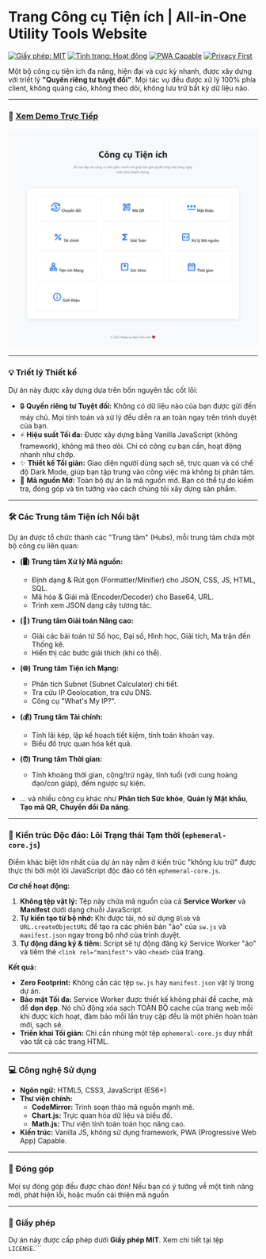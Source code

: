 # Trang Công cụ Tiện ích | All-in-One Utility Tools Website

[![Giấy phép: MIT](https://img.shields.io/badge/Giấy%20phép-MIT-blue.svg)](https://opensource.org/licenses/MIT)
[![Tình trạng: Hoạt động](https://img.shields.io/badge/Tình%20trạng-Hoạt%20động-brightgreen)](https://github.com/Namtran592005/ultility)
[![PWA Capable](https://img.shields.io/badge/PWA-Capable-5A0FC8?logo=pwa)](https://web.dev/progressive-web-apps/)
[![Privacy First](https://img.shields.io/badge/Privacy-First-red)](./ephemeral-core.js)

Một bộ công cụ tiện ích đa năng, hiện đại và cực kỳ nhanh, được xây dựng với triết lý **"Quyền riêng tư tuyệt đối"**. Mọi tác vụ đều được xử lý 100% phía client, không quảng cáo, không theo dõi, không lưu trữ bất kỳ dữ liệu nào.

---

### 🚀 **[Xem Demo Trực Tiếp](https://tranvohoangnam.id.vn/ultility/)**

![Ảnh chụp màn hình Công cụ Tiện ích](./Screenshot.jpeg)

---

### 💡 Triết lý Thiết kế

Dự án này được xây dựng dựa trên bốn nguyên tắc cốt lõi:

*   🔒 **Quyền riêng tư Tuyệt đối:** Không có dữ liệu nào của bạn được gửi đến máy chủ. Mọi tính toán và xử lý đều diễn ra an toàn ngay trên trình duyệt của bạn.
*   ⚡ **Hiệu suất Tối đa:** Được xây dựng bằng Vanilla JavaScript (không framework), không mã theo dõi. Chỉ có công cụ bạn cần, hoạt động nhanh như chớp.
*   ✨ **Thiết kế Tối giản:** Giao diện người dùng sạch sẽ, trực quan và có chế độ Dark Mode, giúp bạn tập trung vào công việc mà không bị phân tâm.
*   📖 **Mã nguồn Mở:** Toàn bộ dự án là mã nguồn mở. Bạn có thể tự do kiểm tra, đóng góp và tin tưởng vào cách chúng tôi xây dựng sản phẩm.

---

### 🛠️ Các Trung tâm Tiện ích Nổi bật

Dự án được tổ chức thành các "Trung tâm" (Hubs), mỗi trung tâm chứa một bộ công cụ liên quan:

*   **(🖥️) Trung tâm Xử lý Mã nguồn:**
    *   Định dạng & Rút gọn (Formatter/Minifier) cho JSON, CSS, JS, HTML, SQL.
    *   Mã hóa & Giải mã (Encoder/Decoder) cho Base64, URL.
    *   Trình xem JSON dạng cây tương tác.

*   **(🧠) Trung tâm Giải toán Nâng cao:**
    *   Giải các bài toán từ Số học, Đại số, Hình học, Giải tích, Ma trận đến Thống kê.
    *   Hiển thị các bước giải thích (khi có thể).

*   **(🌐) Trung tâm Tiện ích Mạng:**
    *   Phân tích Subnet (Subnet Calculator) chi tiết.
    *   Tra cứu IP Geolocation, tra cứu DNS.
    *   Công cụ "What's My IP?".

*   **(💰) Trung tâm Tài chính:**
    *   Tính lãi kép, lập kế hoạch tiết kiệm, tính toán khoản vay.
    *   Biểu đồ trực quan hóa kết quả.

*   **(⏰) Trung tâm Thời gian:**
    *   Tính khoảng thời gian, cộng/trừ ngày, tính tuổi (với cung hoàng đạo/con giáp), đếm ngược sự kiện.

*   ... và nhiều công cụ khác như **Phân tích Sức khỏe**, **Quản lý Mật khẩu**, **Tạo mã QR**, **Chuyển đổi Đa năng**.

---

### 🔬 Kiến trúc Độc đáo: Lõi Trạng thái Tạm thời (`ephemeral-core.js`)

Điểm khác biệt lớn nhất của dự án này nằm ở kiến trúc "không lưu trữ" được thực thi bởi một lõi JavaScript độc đáo có tên `ephemeral-core.js`.

**Cơ chế hoạt động:**
1.  **Không tệp vật lý:** Tệp này chứa mã nguồn của cả **Service Worker** và **Manifest** dưới dạng chuỗi JavaScript.
2.  **Tự kiến tạo từ bộ nhớ:** Khi được tải, nó sử dụng `Blob` và `URL.createObjectURL` để tạo ra các phiên bản "ảo" của `sw.js` và `manifest.json` ngay trong bộ nhớ của trình duyệt.
3.  **Tự động đăng ký & tiêm:** Script sẽ tự động đăng ký Service Worker "ảo" và tiêm thẻ `<link rel="manifest">` vào `<head>` của trang.

**Kết quả:**
*   **Zero Footprint:** Không cần các tệp `sw.js` hay `manifest.json` vật lý trong dự án.
*   **Bảo mật Tối đa:** Service Worker được thiết kế không phải để cache, mà để **dọn dẹp**. Nó chủ động xóa sạch TOÀN BỘ cache của trang web mỗi khi được kích hoạt, đảm bảo mỗi lần truy cập đều là một phiên hoàn toàn mới, sạch sẽ.
*   **Triển khai Tối giản:** Chỉ cần nhúng một tệp `ephemeral-core.js` duy nhất vào tất cả các trang HTML.

---

### 💻 Công nghệ Sử dụng

*   **Ngôn ngữ:** HTML5, CSS3, JavaScript (ES6+)
*   **Thư viện chính:**
    *   **CodeMirror:** Trình soạn thảo mã nguồn mạnh mẽ.
    *   **Chart.js:** Trực quan hóa dữ liệu và biểu đồ.
    *   **Math.js:** Thư viện tính toán toán học nâng cao.
*   **Kiến trúc:** Vanilla JS, không sử dụng framework, PWA (Progressive Web App) Capable.

---

### 🙌 Đóng góp

Mọi sự đóng góp đều được chào đón! Nếu bạn có ý tưởng về một tính năng mới, phát hiện lỗi, hoặc muốn cải thiện mã nguồn

---

### 📜 Giấy phép

Dự án này được cấp phép dưới **Giấy phép MIT**. Xem chi tiết tại tệp `LICENSE`.```
